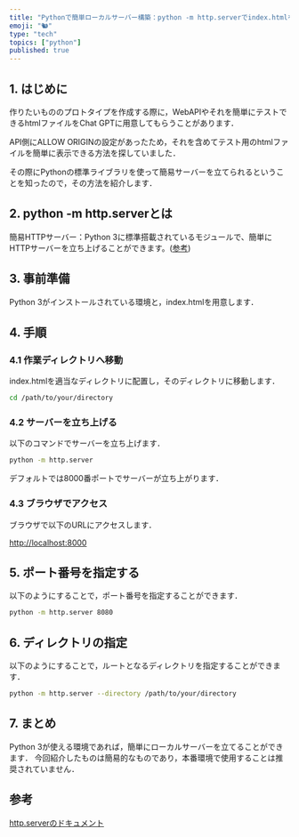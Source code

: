 ```yaml
---
title: "Pythonで簡単ローカルサーバー構築：python -m http.serverでindex.htmlを表示する方法"
emoji: "🐿"
type: "tech"
topics: ["python"]
published: true
---
```


## 1. はじめに

作りたいもののプロトタイプを作成する際に，WebAPIやそれを簡単にテストできるhtmlファイルをChat GPTに用意してもらうことがあります．

API側にALLOW ORIGINの設定があったため，それを含めてテスト用のhtmlファイルを簡単に表示できる方法を探していました．

その際にPythonの標準ライブラリを使って簡易サーバーを立てられるということを知ったので，その方法を紹介します．

## 2. python -m http.serverとは

簡易HTTPサーバー：Python 3に標準搭載されているモジュールで、簡単にHTTPサーバーを立ち上げることができます。([参考](https://docs.python.org/3.13/library/http.server.html))

## 3. 事前準備

Python 3がインストールされている環境と，index.htmlを用意します．

## 4. 手順

### 4.1 作業ディレクトリへ移動

index.htmlを適当なディレクトリに配置し，そのディレクトリに移動します．

```bash
cd /path/to/your/directory
```

### 4.2 サーバーを立ち上げる

以下のコマンドでサーバーを立ち上げます．

```bash
python -m http.server
```

デフォルトでは8000番ポートでサーバーが立ち上がります．

### 4.3 ブラウザでアクセス

ブラウザで以下のURLにアクセスします．

<http://localhost:8000>

## 5. ポート番号を指定する

以下のようにすることで，ポート番号を指定することができます．

```bash
python -m http.server 8080
```

## 6. ディレクトリの指定

以下のようにすることで，ルートとなるディレクトリを指定することができます．

```bash
python -m http.server --directory /path/to/your/directory
```

## 7. まとめ

Python 3が使える環境であれば，簡単にローカルサーバーを立てることができます．
今回紹介したものは簡易的なものであり，本番環境で使用することは推奨されていません．

## 参考

[http.serverのドキュメント](https://docs.python.org/3.13/library/http.server.html)
